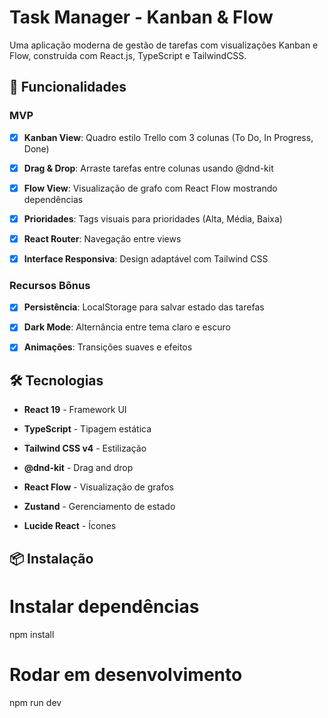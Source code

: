 # Task Manager - Kanban & Flow

 Uma aplicação moderna de gestão de tarefas com visualizações Kanban e Flow, construída com React.js, TypeScript e TailwindCSS.

## 🚀 Funcionalidades

### MVP

- [x] **Kanban View**: Quadro estilo Trello com 3 colunas (To Do, In Progress, Done)

- [x] **Drag & Drop**: Arraste tarefas entre colunas usando @dnd-kit

- [x] **Flow View**: Visualização de grafo com React Flow mostrando dependências

- [x] **Prioridades**: Tags visuais para prioridades (Alta, Média, Baixa)

- [x] **React Router**: Navegação entre views

- [x] **Interface Responsiva**: Design adaptável com Tailwind CSS

### Recursos Bônus

- [x] **Persistência**: LocalStorage para salvar estado das tarefas

- [x] **Dark Mode**: Alternância entre tema claro e escuro

- [x] **Animações**: Transições suaves e efeitos

## 🛠️ Tecnologias

- **React 19** - Framework UI

- **TypeScript** - Tipagem estática

- **Tailwind CSS v4** - Estilização

- **@dnd-kit** - Drag and drop

- **React Flow** - Visualização de grafos

- **Zustand** - Gerenciamento de estado

- **Lucide React** - Ícones

## 📦 Instalação

# Instalar dependências

npm install

# Rodar em desenvolvimento

npm run dev
